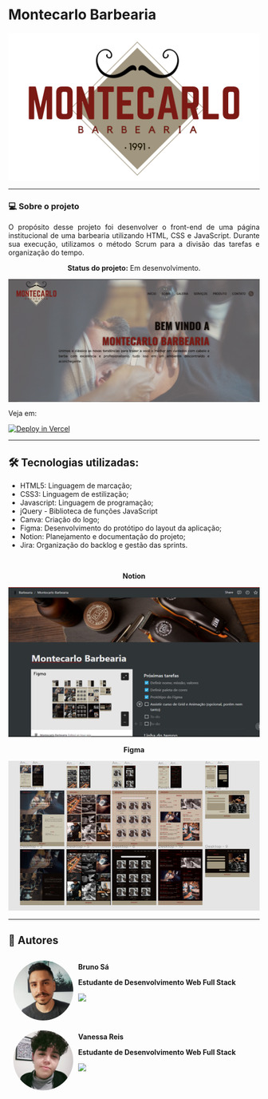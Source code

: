 # Montecarlo Barbearia

![alt text](./src/img/README/logo-dark.svg)

<hr>

### 💻 Sobre o projeto

<p align=justify> O propósito desse projeto foi desenvolver o front-end de uma página institucional de uma barbearia utilizando HTML, CSS e JavaScript. Durante sua execução, utilizamos o método Scrum para a divisão das tarefas e organização do tempo. </p>

<p align="center"> 
	<strong>Status do projeto:</strong> Em desenvolvimento.
</p>

<img align=center width="700px" src="./src/img/README/homepage.png">

Veja em:

[![Deploy in Vercel](https://vercel.com/button)](https://montercarlo-barbearia-nine.vercel.app/)

<hr>

## 🛠️ Tecnologias utilizadas:

<ul align=justify>
    <li>HTML5: Linguagem de marcação;</li>
    <li>CSS3: Linguagem de estilização;</li>
    <li>Javascript: Linguagem de programação;</li>
    <li>jQuery - Biblioteca de funções JavaScript</li>
    <li>Canva: Criação do logo;</li>
    <li>Figma: Desenvolvimento do protótipo do layout da aplicação;</li>
    <li>Notion: Planejamento e documentação do projeto;</li>
    <li>Jira: Organização do backlog e gestão das sprints.</li>
</ul>

<br/>
<p align=center><strong>Notion</strong></p>
 <img width="650px" height="300px" src="./src/img/README/notion.png">
 
<p align=center><strong>Figma</strong></p>
 <img  width="600px" height="300px" src="./src/img/README/figma.png">

<hr>

## 🤝 Autores

<div style= "display:flex;">
<img style="border-radius: 50%; margin:10px;" src="./src/img/README/BrunoSa.jpeg" width="120px;" alt=""/>
<div>
<p><strong> Bruno Sá</p>
<p> Estudante de Desenvolvimento Web Full Stack</p>
<a href="https://www.linkedin.com/in/brunoasantanadesa/" target="_blank"><img src="https://img.shields.io/badge/-LinkedIn-%230077B5?style=for-the-badge&logo=linkedin&logoColor=white" target="_blank"></a>
</div>
<br/>
</div>

<div style= "display:flex;">
<img style="border-radius: 50%; margin:10px;" src="./src/img/README/VanessaReis.jpeg" width="120px;" alt=""/>

<div>
<p><strong> Vanessa Reis</p>
<p> Estudante de Desenvolvimento Web Full Stack</p>

<a href="https://www.linkedin.com/in/vanessacreisbh/" target="_blank"><img src="https://img.shields.io/badge/-LinkedIn-%230077B5?style=for-the-badge&logo=linkedin&logoColor=white" target="_blank"></a>

</div>
</div>
